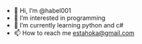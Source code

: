 - 👋 Hi, I’m @habel001
- 👀 I’m interested in programming
- 🌱 I’m currently learning python and c#
- 📫 How to reach me estahoka@gmail.com

<!---
habel001/habel001 is a ✨ special ✨ repository because its `README.md` (this file) appears on your GitHub profile.
You can click the Preview link to take a look at your changes.
--->
